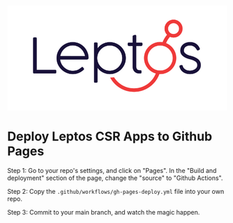 <picture>
    <source srcset="https://raw.githubusercontent.com/leptos-rs/leptos/main/docs/logos/Leptos_logo_Solid_White.svg" media="(prefers-color-scheme: dark)">
    <img src="https://raw.githubusercontent.com/leptos-rs/leptos/main/docs/logos/Leptos_logo_RGB.svg" alt="Leptos Logo">
</picture>

# Deploy Leptos CSR Apps to Github Pages

Step 1:
Go to your repo's settings, and click on "Pages". In the "Build and deployment" section of the page, change the "source" to "Github Actions".

Step 2:
Copy the `.github/workflows/gh-pages-deploy.yml` file into your own repo.

Step 3:
Commit to your main branch, and watch the magic happen.